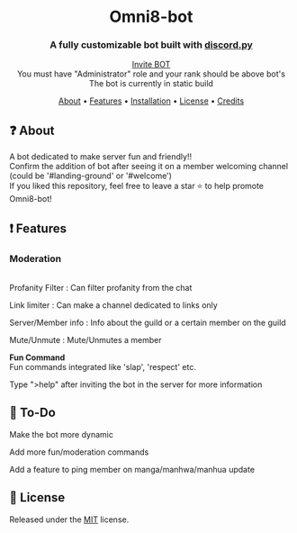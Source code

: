 <h1 align="center">
  <br>
  Omni8-bot
  <br>
</h1>

<h3 align=center>A fully customizable bot built with <a href=https://pypi.org/project/discord.py/>discord.py</a></h3>


<div align=center>
<!--   <a href="#">https://discord.com/api/oauth2/authorize?client_id=841547916199329812&permissions=8&scope=bot</a> -->
  <a href="https://discord.com/api/oauth2/authorize?client_id=841547916199329812&permissions=8&scope=bot">Invite BOT</a>
  <br>
  You must have "Administrator" role and your rank should be above bot's 
  <br>
  The bot is currently in static build 
</div>

<p align="center">
  <a href="#❓ About">About</a>
  •
  <a href="#Features">Features</a>
  •
  <a href="#installation">Installation</a>
  •
  <a href="#License">License</a>
  •
  <a href="#credits">Credits</a>
</p>

## ❓ About

A bot dedicated to make server fun and friendly!!
<br>
Confirm the addition of bot after seeing it on a member welcoming channel (could be '#landing-ground' or '#welcome')
<br>
If you liked this repository, feel free to leave a star ⭐ to help promote Omni8-bot!

## ❗ Features
<h3><b>Moderation</b></h3>
<br>
Profanity Filter : Can filter profanity from the chat

Link limiter : Can make a channel dedicated to links only 

Server/Member info : Info about the guild or a certain member on the guild

Mute/Unmute : Mute/Unmutes a member 

<b>Fun Command</b>
<br>
Fun commands integrated like 'slap', 'respect' etc.

Type ">help" after inviting the bot in the server for more information


## 📝 To-Do

Make the bot more dynamic 

Add more fun/moderation commands

Add a feature to ping member on manga/manhwa/manhua update 

## 📖 License

Released under the [MIT](https://github.com/BigDaddy058/Omni8-Bot/blob/main/LICENSE) license.
